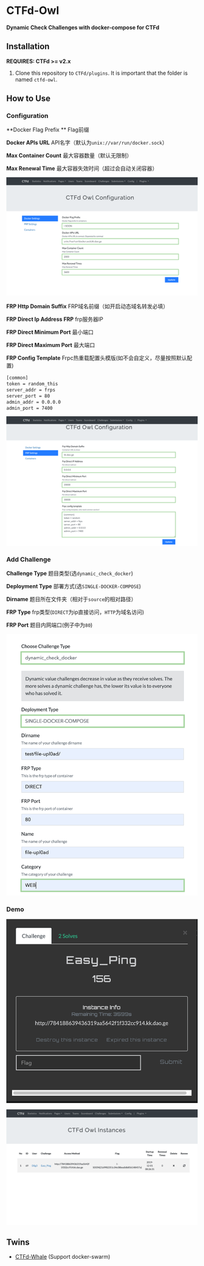 # CTFd-Owl

**Dynamic Check Challenges with docker-compose for CTFd**



## Installation

**REQUIRES: CTFd >= v2.x**

1. Clone this repository to `CTFd/plugins`. It is important that the folder is
named `ctfd-owl`.

## How to Use

### Configuration

**Docker Flag Prefix ** Flag前缀

**Docker APIs URL** API名字（默认为`unix://var/run/docker.sock`）

**Max Container Count** 最大容器数量（默认无限制）

**Max Renewal Time** 最大容器失效时间（超过会自动关闭容器）

![docker-setting-demo-w150](./assets/demo_img/owl-docker_shrink.png)



**FRP Http Domain Suffix** FRP域名前缀（如开启动态域名转发必填）

**FRP Direct Ip Address FRP** frp服务器IP

**FRP Direct Minimum Port** 最小端口

**FRP Direct Maximum Port** 最大端口

**FRP Config Template** Frpc热重载配置头模版(如不会自定义，尽量按照默认配置)

```
[common]
token = random_this
server_addr = frps
server_port = 80
admin_addr = 0.0.0.0
admin_port = 7400
```

![frp-setting-demo-w150](./assets/demo_img/owl-frp_shrink.png)

### Add Challenge

**Challenge Type** 题目类型(选`dynamic_check_docker`)

**Deployment Type** 部署方式(选`SINGLE-DOCKER-COMPOSE`)

**Dirname** 题目所在文件夹（相对于`source`的相对路径）

**FRP Type** frp类型(`DIRECT`为ip直接访问，`HTTP`为域名访问)

**FRP Port** 题目内网端口(例子中为`80`)

![owl-challenges-demo-w150](./assets/demo_img/owl-challenges_shrink.png)



### Demo

![instance-demo-w150](./assets/demo_img/owl-instance_shrink.png)

![containers-demo-w150](./assets/demo_img/owl-containers_shrink.png)

## Twins

* [CTFd-Whale](https://github.com/glzjin/CTFd-Whale) (Support docker-swarm)